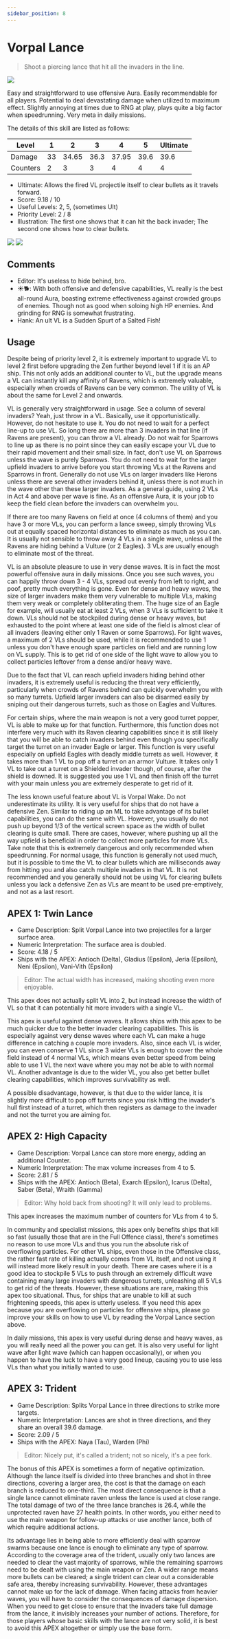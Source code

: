 ```yaml
---
sidebar_position: 8
---
```


# Vorpal Lance

> Shoot a piercing lance that hit all the invaders in the line.

<img src="/terms/vl.png" style={{zoom:1.25}}/>

Easy and straightforward to use offensive Aura. Easily recommendable for all players. Potential to deal devastating damage when utilized to maximum effect. Slightly annoying at times due to RNG at play, plays quite a big factor when speedrunning. Very meta in daily missions.

The details of this skill are listed as follows:

| Level    | 1    | 2     | 3    | 4     | 5    | Ultimate |
| -------- | ---- | ----- | ---- | ----- | ---- | -------- |
| Damage   | 33   | 34.65 | 36.3 | 37.95 | 39.6 | 39.6     |
| Counters | 2    | 3     | 3    | 4     | 4    | 4        |

- Ultimate: Allows the fired VL projectile itself to clear bullets as it travels forward.
- Score: 9.18 / 10
- Useful Levels: 2, 5, (sometimes Ult)
- Priority Level: 2 / 8
- Illustration: The first one shows that it can hit the back invader; The second one shows how to clear bullets.

<img src="/skills/vl_pierce.gif" style={{zoom:1}}/>
<img src="/skills/vl_bullet_clear.gif" style={{zoom:1}}/>

## Comments

- Editor: It's useless to hide behind, bro.
- ☀🐕: With both offensive and defensive capabilities, VL really is the best all-round Aura, boasting extreme effectiveness against crowded groups of enemies. Though not as good when soloing high HP enemies. And grinding for RNG is somewhat frustrating.
- Hank: An ult VL is a Sudden Spurt of a Salted Fish!

## Usage

Despite being of priority level 2, it is extremely important to upgrade VL to level 2 first before upgrading the Zen further beyond level 1 if it is an AP ship. This not only adds an additional counter to VL, but the upgrade means a VL can instantly kill any affinity of Ravens, which is extremely valuable, especially when crowds of Ravens can be very common. The utility of VL is about the same for Level 2 and onwards.

VL is generally very straightforward in usage. See a column of several invaders? Yeah, just throw in a VL. Basically, use it opportunistically. However, do not hesitate to use it. You do not need to wait for a perfect line-up to use VL. So long there are more than 3 invaders in that line (if Ravens are present), you can throw a VL already. Do not wait for Sparrows to line up as there is no point since they can easily escape your VL due to their rapid movement and their small size. In fact, don't use VL on Sparrows unless the wave is purely Sparrows. You do not need to wait for the larger upfield invaders to arrive before you start throwing VLs at the Ravens and Sparrows in front. Generally do not use VLs on larger invaders like Herons unless there are several other invaders behind it, unless there is not much in the wave other than these larger invaders. As a general guide, using 2 VLs in Act 4 and above per wave is fine. As an offensive Aura, it is your job to keep the field clean before the invaders can overwhelm you.

If there are too many Ravens on field at once (4 columns of them) and you have 3 or more VLs, you can perform a lance sweep, simply throwing VLs out at equally spaced horizontal distances to eliminate as much as you can. It is usually not sensible to throw away 4 VLs in a single wave, unless all the Ravens are hiding behind a Vulture (or 2 Eagles). 3 VLs are usually enough to eliminate most of the threat.

VL is an absolute pleasure to use in very dense waves. It is in fact the most powerful offensive aura in daily missions. Once you see such waves, you can happily throw down 3 - 4 VLs, spread out evenly from left to right, and poof, pretty much everything is gone. Even for dense and heavy waves, the size of larger invaders make them very vulnerable to multiple VLs, making them very weak or completely obliterating them. The huge size of an Eagle for example, will usually eat at least 2 VLs, when 3 VLs is sufficient to take it down. VLs should not be stockpiled during dense or heavy waves, but exhausted to the point where at least one side of the field is almost clear of all invaders (leaving either only 1 Raven or some Sparrows). For light waves, a maximum of 2 VLs should be used, while it is recommended to use 1 unless you don't have enough spare particles on field and are running low on VL supply. This is to get rid of one side of the light wave to allow you to collect particles leftover from a dense and/or heavy wave.

Due to the fact that VL can reach upfield invaders hiding behind other invaders, it is extremely useful is reducing the threat very efficiently, particularly when crowds of Ravens behind can quickly overwhelm you with so many turrets. Upfield larger invaders can also be disarmed easily by sniping out their dangerous turrets, such as those on Eagles and Vultures.

For certain ships, where the main weapon is not a very good turret popper, VL is able to make up for that function. Furthermore, this function does not interfere very much with its Raven clearing capabilities since it is still likely that you will be able to catch invaders behind even though you specifically target the turret on an invader Eagle or larger. This function is very useful especially on upfield Eagles with deadly middle turrets as well. However, it takes more than 1 VL to pop off a turret on an armor Vulture. It takes only 1 VL to take out a turret on a Shielded invader though, of course, after the shield is downed. It is suggested you use 1 VL and then finish off the turret with your main unless you are extremely desperate to get rid of it.

The less known useful feature about VL is Vorpal Wake. Do not underestimate its utility. It is very useful for ships that do not have a defensive Zen. Similar to riding up an ML to take advantage of its bullet capabilities, you can do the same with VL. However, you usually do not push up beyond 1/3 of the vertical screen space as the width of bullet clearing is quite small. There are cases, however, where pushing up all the way upfield is beneficial in order to collect more particles for more VLs. Take note that this is extremely dangerous and only recommended when speedrunning. For normal usage, this function is generally not used much, but it is possible to time the VL to clear bullets which are milliseconds away from hitting you and also catch multiple invaders in that VL. It is not recommended and you generally should not be using VL for clearing bullets unless you lack a defensive Zen as VLs are meant to be used pre-emptively, and not as a last resort.

## APEX 1: Twin Lance

- Game Description: Split Vorpal Lance into two projectiles for a larger surface area.
- Numeric Interpretation: The surface area is doubled.
- Score: 4.18 / 5
- Ships with the APEX: Antioch (Delta), Gladius (Epsilon), Jeria (Epsilon), Neni (Epsilon), Vani-Vith (Epsilon)

> Editor: The actual width has increased, making shooting even more enjoyable.

This apex does not actually split VL into 2, but instead increase the width of VL so that it can potentially hit more invaders with a single VL.

This apex is useful against dense waves. It allows ships with this apex to be much quicker due to the better invader clearing capabilities. This iis especially against very dense waves where each VL can make a huge difference in catching a couple more invaders. Also, since each VL is wider, you can even conserve 1 VL since 3 wider VLs is enough to cover the whole field instead of 4 normal VLs, which means even better speed from being able to use 1 VL the next wave where you may not be able to with normal VL. Another advantage is due to the wider VL, you also get better bullet clearing capabilities, which improves survivability as well.

A possible disadvantage, however, is that due to the wider lance, it is slightly more difficult to pop off turrets since you risk hitting the invader's hull first instead of a turret, which then registers as damage to the invader and not the turret you are aiming for.

## APEX 2: High Capacity

- Game Description: Vorpal Lance can store more energy, adding an additional Counter.
- Numeric Interpretation: The max volume increases from 4 to 5.
- Score: 2.81 / 5
- Ships with the APEX: Antioch (Beta), Exarch (Epsilon), Icarus (Delta), Saber (Beta), Wraith (Gamma)

> Editor: Why hold back from shooting? It will only lead to problems.

This apex increases the maximum number of counters for VLs from 4 to 5.

In community and specialist missions, this apex only benefits ships that kill so fast (usually those that are in the Full Offence class), there's sometimes no reason to use more VLs and thus you run the absolute risk of overflowing particles. For other VL ships, even those in the Offensive class, the rather fast rate of killing actually comes from VL itself, and not using it will instead more likely result in your death. There are cases where it is a good idea to stockpile 5 VLs to push through an extremely difficult wave containing many large invaders with dangerous turrets, unleashing all 5 VLs to get rid of the threats. However, these situations are rare, making this apex too situational. Thus, for ships that are unable to kill at such frightening speeds, this apex is utterly useless. If you need this apex because you are overflowing on particles for offensive ships, please go improve your skills on how to use VL by reading the Vorpal Lance section above.

In daily missions, this apex is very useful during dense and heavy waves, as you will really need all the power you can get. It is also very useful for light wave after light wave (which can happen occasionally), or when you happen to have the luck to have a very good lineup, causing you to use less VLs than what you initially wanted to use.

## APEX 3: Trident

- Game Description: Splits Vorpal Lance in three directions to strike more targets.
- Numeric Interpretation: Lances are shot in three directions, and they share an overall 39.6 damage.
- Score: 2.09 / 5
- Ships with the APEX: Naya (Tau), Warden (Phi)

> Editor: Nicely put, it's called a trident; not so nicely, it's a pee fork.

The bonus of this APEX is sometimes a form of negative optimization. Although the lance itself is divided into three branches and shot in three directions, covering a larger area, the cost is that the damage on each branch is reduced to one-third. The most direct consequence is that a single lance cannot eliminate raven unless the lance is used at close range. The total damage of two of the three lance branches is 26.4, while the unprotected raven have 27 health points. In other words, you either need to use the main weapon for follow-up attacks or use another lance, both of which require additional actions.

Its advantage lies in being able to more efficiently deal with sparrow swarms because one lance is enough to eliminate any type of sparrow. According to the coverage area of the trident, usually only two lances are needed to clear the vast majority of sparrows, while the remaining sparrows need to be dealt with using the main weapon or Zen. A wider range means more bullets can be cleared; a single trident can clear out a considerable safe area, thereby increasing survivability. However, these advantages cannot make up for the lack of damage. When facing attacks from heavier waves, you will have to consider the consequences of damage dispersion. When you need to get close to ensure that the invaders take full damage from the lance, it invisibly increases your number of actions. Therefore, for those players whose basic skills with the lance are not very solid, it is best to avoid this APEX altogether or simply use the base form.